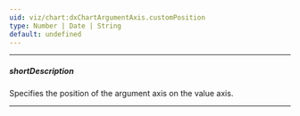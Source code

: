 ```yaml
---
uid: viz/chart:dxChartArgumentAxis.customPosition
type: Number | Date | String
default: undefined
---
```

---
##### shortDescription
Specifies the position of the argument axis on the value axis.

---
